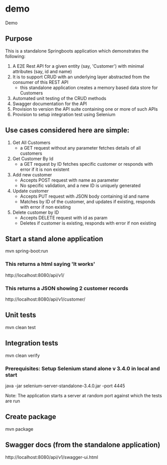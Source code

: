 # demo
Demo


## Purpose

This is a standalone Springboots application which demonstrates the following:

1. A E2E Rest API for a given entity (say, 'Customer') with minimal attributes (say, id and name) 
2. It is to support CRUD with an underlying layer abstracted from the consumer of this REST API
	- this standalone application creates a memory based data store for Customers 
3. Automated unit testing of the CRUD methods
4. Swagger documentation for the API
5. Provision to version the API suite containing one or more of such APIs	
6. Provision to setup integration test using Selenium


## Use cases considered here are simple:

1. Get All Customers
	- a GET request without any parameter fetches details of all customers
2. Get Customer By Id
	- a GET request by ID fetches specific customer or responds with error if it is non existent
3. Add new customer 
	- Accepts POST request with name as parameter
	- No specific validation, and a new ID is uniquely generated
4. Update customer 
	- Accepts PUT request with JSON body containing id and name
	- Matches by ID of the customer, and updates if existing, responds with error if non existing
5. Delete customer by ID
	- Accepts DELETE request with id as param
	- Deletes if customer is existing, responds with error if non existing


## Start a stand alone application
mvn spring-boot:run

### This returns a html saying 'It works'

http://localhost:8080/api/v1/

	
### This returns a JSON showing 2 customer records

http://localhost:8080/api/v1/customer/



## Unit tests
mvn clean test


## Integration tests 
mvn clean verify

### Prerequisites: Setup Selenium stand alone v 3.4.0 in local and start
java -jar selenium-server-standalone-3.4.0.jar -port 4445

Note: The application starts a server at random port against which the tests are run


## Create package 
mvn package


## Swagger docs (from the standalone application)
http://localhost:8080/api/v1/swagger-ui.html